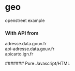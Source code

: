 # geo
openstreet example

### With API from
adresse.data.gouv.fr  
api-adresse.data.gouv.fr  
apicarto.ign.fr  


####### Pure Javascript/HTML
